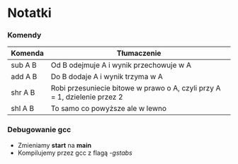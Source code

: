 # Notatki
	
### Komendy

| Komenda | Tłumaczenie|
| --- | --- |
| sub A B | Od B odejmuje A i wynik przechowuje w A |
| add A B | Do B dodaje A i wynik trzyma w A |
| shr A B | Robi przesuniecie bitowe w prawo o A, czyli przy A = 1, dzielenie przez 2 |
| shl A B | To samo co powyższe ale w lewno |

### Debugowanie gcc

+ Zmieniamy **start** na **main**
+ Kompilujemy przez gcc z flagą *-gstabs*

